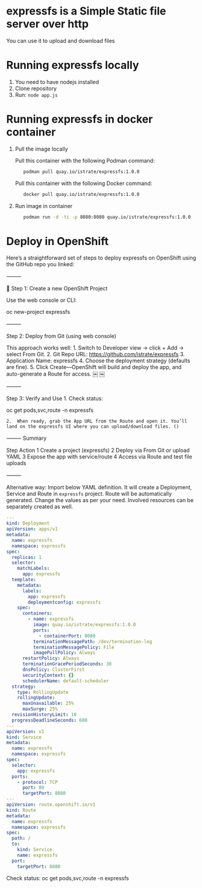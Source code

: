 # expressfs is a Simple Static file server over http
You can use it to upload and download files

# Running expressfs locally 
1. You need to have nodejs installed
2. Clone repository
3. Run: 
    ``node app.js``

# Running expressfs in docker container 

1. Pull the image locally
 
   Pull this container with the following Podman command:
   ```bash
      podman pull quay.io/istrate/expressfs:1.0.0 
   ```
   Pull this container with the following Docker command:
   ```bash
      docker pull quay.io/istrate/expressfs:1.0.0 
   ```
2. Run image in container
   ```bash
      podman run -d -ti -p 8080:8080 quay.io/istrate/expressfs:1.0.0
   ```	 

# Deploy in OpenShift 

Here’s a straightforward set of steps to deploy expressfs on OpenShift using the GitHub repo you linked:

⸻

🧩 Step 1: Create a new OpenShift Project

Use the web console or CLI:

oc new-project expressfs


⸻

Step 2: Deploy from Git (using web console)

This approach works well:
	1.	Switch to Developer view → click + Add → select From Git.
	2.	Git Repo URL: https://github.com/istrate/expressfs
	3.	Application Name: expressfs
	4.	Choose the deployment strategy (defaults are fine).
	5.	Click Create—OpenShift will build and deploy the app, and auto-generate a Route for access.  ￼ ￼

⸻

Step 3: Verify and Use
	1.	Check status:

oc get pods,svc,route -n expressfs


	2.	When ready, grab the App URL from the Route and open it. You’ll land on the expressfs UI where you can upload/download files. ()

⸻
Summary

Step	Action
1	Create a project (expressfs)
2	Deploy via From Git or upload YAML
3	Expose the app with service/route
4	Access via Route and test file uploads


⸻

Alternative way:
Import below YAML definition. It will create a Deployment, Service and Route in `expressfs` project. Route will be automatically generated. Change the values as per your need. Involved resources can be separately created as well. 
```yaml
---
kind: Deployment
apiVersion: apps/v1
metadata:  
  name: expressfs     
  namespace: expressfs  
spec:
  replicas: 1
  selector:
    matchLabels:
      app: expressfs
  template:
    metadata:     
      labels:
        app: expressfs
        deploymentconfig: expressfs
    spec:
      containers:
        - name: expressfs
          image: quay.io/istrate/expressfs:1.0.0
          ports:
            - containerPort: 8080
          terminationMessagePath: /dev/termination-log
          terminationMessagePolicy: File
          imagePullPolicy: Always
      restartPolicy: Always
      terminationGracePeriodSeconds: 30
      dnsPolicy: ClusterFirst
      securityContext: {}
      schedulerName: default-scheduler
  strategy:
    type: RollingUpdate
    rollingUpdate:
      maxUnavailable: 25%
      maxSurge: 25%
  revisionHistoryLimit: 10
  progressDeadlineSeconds: 600
---
apiVersion: v1
kind: Service
metadata:
  name: expressfs
  namespace: expressfs
spec:
  selector:
    app: expressfs
  ports:
    - protocol: TCP
      port: 80
      targetPort: 8080
---
apiVersion: route.openshift.io/v1
kind: Route
metadata:
  name: expressfs
  namespace: expressfs
spec:
  path: /
  to:
    kind: Service
    name: expressfs
  port:
    targetPort: 8080
```


Check status:
oc get pods,svc,route -n expressfs
